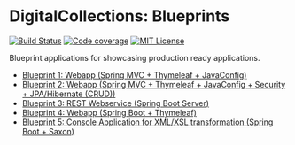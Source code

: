 # DigitalCollections: Blueprints

[![Build Status](https://travis-ci.org/dbmdz/blueprints.svg?branch=master)](https://travis-ci.org/dbmdz/blueprints)
[![Code coverage](https://codecov.io/gh/dbmdz/blueprints/branch/master/graph/badge.svg)](https://codecov.io/gh/dbmdz/blueprints)
[![MIT License](https://img.shields.io/badge/license-MIT-blue.svg)](LICENSE.md)

Blueprint applications for showcasing production ready applications.

- [Blueprint 1: Webapp (Spring MVC + Thymeleaf + JavaConfig)](./springmvc-thymeleaf)
- [Blueprint 2: Webapp (Spring MVC + Thymeleaf + JavaConfig + Security + JPA/Hibernate (CRUD))](./blueprint-springmvc-thymeleaf-javaconfig-security-database)
- [Blueprint 3: REST Webservice (Spring Boot Server)](./rest-webservice)
- [Blueprint 4: Webapp (Spring Boot + Thymeleaf)](./webapp-springboot-thymeleaf)
- [Blueprint 5: Console Application for XML/XSL transformation (Spring Boot + Saxon)](./console-application-springboot)
